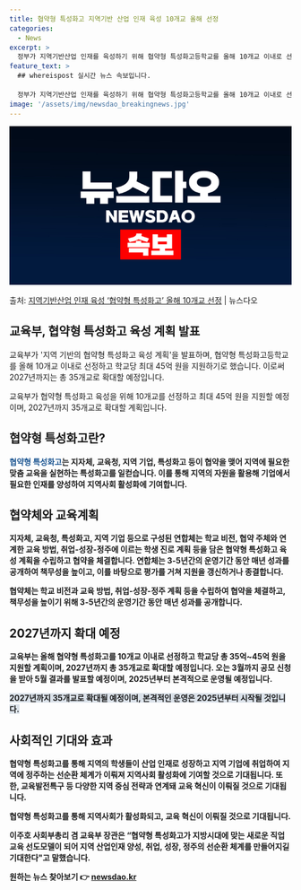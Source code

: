 ```yaml
---
title: 협약형 특성화고 지역기반 산업 인재 육성 10개교 올해 선정
categories:
  - News
excerpt: >
  정부가 지역기반산업 인재를 육성하기 위해 협약형 특성화고등학교를 올해 10개교 이내로 선정하고 학교당 최대 …
feature_text: >
  ## whereispost 실시간 뉴스 속보입니다.

  정부가 지역기반산업 인재를 육성하기 위해 협약형 특성화고등학교를 올해 10개교 이내로 선정하고 학교당 최대 …
image: '/assets/img/newsdao_breakingnews.jpg'
---
```


![뉴스다오 속보](/assets/img/newsdao_breakingnews.jpg)

<p>출처: <a href="https://newsdao.kr/2948" rel="dofollow">지역기반산업 인재 육성 ‘협약형 특성화고’ 올해 10개교 선정</a> | 뉴스다오</p>

<h2 data-ke-size="size26">교육부, 협약형 특성화고 육성 계획 발표</h2>
교육부가 '지역 기반의 협약형 특성화고 육성 계획'을 발표하며, 협약형 특성화고등학교를 올해 10개교 이내로 선정하고 학교당 최대 45억 원을 지원하기로 했습니다. 이로써 2027년까지는 총 35개교로 확대할 예정입니다.

<p data-ke-size="size16">교육부가 협약형 특성화고 육성을 위해 10개교를 선정하고 최대 45억 원을 지원할 예정이며, 2027년까지 35개교로 확대할 계획입니다.</p>

<h2 data-ke-size="size23">협약형 특성화고란?</h2>
<b><span style="color: #1a5490;">협약형 특성화고</span><b>는 지자체, 교육청, 지역 기업, 특성화고 등이 협약을 맺어 지역에 필요한 맞춤 교육을 실현하는 특성화고를 일컫습니다. 이를 통해 지역의 자원을 활용해 기업에서 필요한 인재를 양성하여 지역사회 활성화에 기여합니다.

<h2 data-ke-size="size23">협약체와 교육계획</h2>
지자체, 교육청, 특성화고, 지역 기업 등으로 구성된 연합체는 학교 비전, 협약 주체와 연계한 교육 방법, 취업-성장-정주에 이르는 학생 진로 계획 등을 담은 협약형 특성화고 육성 계획을 수립하고 협약을 체결합니다. 연합체는 3-5년간의 운영기간 동안 매년 성과를 공개하여 책무성을 높이고, 이를 바탕으로 평가를 거쳐 지원을 갱신하거나 종결합니다.

<p data-ke-size="size16">협약체는 학교 비전과 교육 방법, 취업-성장-정주 계획 등을 수립하여 협약을 체결하고, 책무성을 높이기 위해 3-5년간의 운영기간 동안 매년 성과를 공개합니다.</p>

<h2 data-ke-size="size23">2027년까지 확대 예정</h2>
교육부는 올해 협약형 특성화고를 10개교 이내로 선정하고 학교당 총 35억~45억 원을 지원할 계획이며, 2027년까지 총 35개교로 확대할 예정입니다. 오는 3월까지 공모 신청을 받아 5월 결과를 발표할 예정이며, 2025년부터 본격적으로 운영될 예정입니다.

<b><span style="background-color: #21538527;">2027년까지 35개교로 확대될 예정이며, 본격적인 운영은 2025년부터 시작될 것입니다.</span></b>

<h2 data-ke-size="size23">사회적인 기대와 효과</h2>
협약형 특성화고를 통해 지역의 학생들이 산업 인재로 성장하고 지역 기업에 취업하여 지역에 정주하는 선순환 체계가 이뤄져 지역사회 활성화에 기여할 것으로 기대됩니다. 또한, 교육발전특구 등 다양한 지역 중심 전략과 연계돼 교육 혁신이 이뤄질 것으로 기대됩니다.

<p data-ke-size="size16">협약형 특성화고를 통해 지역사회가 활성화되고, 교육 혁신이 이뤄질 것으로 기대됩니다.</p>

이주호 사회부총리 겸 교육부 장관은 “협약형 특성화고가 지방시대에 맞는 새로운 직업교육 선도모델이 되어 지역 산업인재 양성, 취업, 성장, 정주의 선순환 체계를 만들어지길 기대한다"고 말했습니다. 

원하는 뉴스 찾아보기 👉 <a href="https://newsdao.kr" rel="dofollow">newsdao.kr</a>


